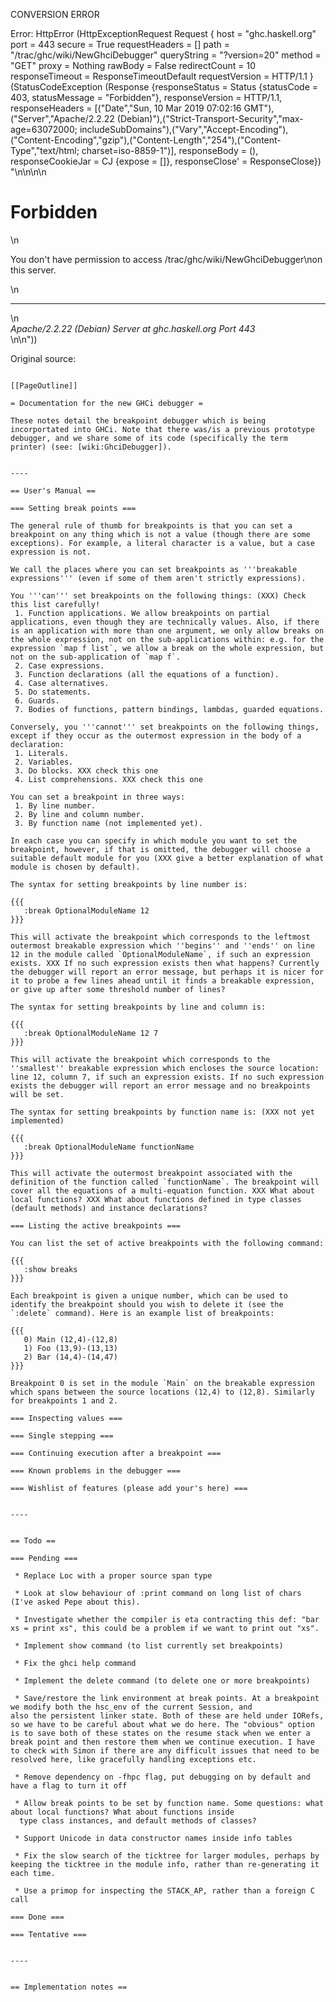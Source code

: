 CONVERSION ERROR

Error: HttpError (HttpExceptionRequest Request {
  host                 = "ghc.haskell.org"
  port                 = 443
  secure               = True
  requestHeaders       = []
  path                 = "/trac/ghc/wiki/NewGhciDebugger"
  queryString          = "?version=20"
  method               = "GET"
  proxy                = Nothing
  rawBody              = False
  redirectCount        = 10
  responseTimeout      = ResponseTimeoutDefault
  requestVersion       = HTTP/1.1
}
 (StatusCodeException (Response {responseStatus = Status {statusCode = 403, statusMessage = "Forbidden"}, responseVersion = HTTP/1.1, responseHeaders = [("Date","Sun, 10 Mar 2019 07:02:16 GMT"),("Server","Apache/2.2.22 (Debian)"),("Strict-Transport-Security","max-age=63072000; includeSubDomains"),("Vary","Accept-Encoding"),("Content-Encoding","gzip"),("Content-Length","254"),("Content-Type","text/html; charset=iso-8859-1")], responseBody = (), responseCookieJar = CJ {expose = []}, responseClose' = ResponseClose}) "<!DOCTYPE HTML PUBLIC \"-//IETF//DTD HTML 2.0//EN\">\n<html><head>\n<title>403 Forbidden</title>\n</head><body>\n<h1>Forbidden</h1>\n<p>You don't have permission to access /trac/ghc/wiki/NewGhciDebugger\non this server.</p>\n<hr>\n<address>Apache/2.2.22 (Debian) Server at ghc.haskell.org Port 443</address>\n</body></html>\n"))

Original source:

```trac

[[PageOutline]]

= Documentation for the new GHCi debugger =

These notes detail the breakpoint debugger which is being incorportated into GHCi. Note that there was/is a previous prototype debugger, and we share some of its code (specifically the term printer) (see: [wiki:GhciDebugger]).


----

== User's Manual ==

=== Setting break points ===

The general rule of thumb for breakpoints is that you can set a breakpoint on any thing which is not a value (though there are some exceptions). For example, a literal character is a value, but a case expression is not. 

We call the places where you can set breakpoints as '''breakable expressions''' (even if some of them aren't strictly expressions).

You '''can''' set breakpoints on the following things: (XXX) Check this list carefully!
 1. Function applications. We allow breakpoints on partial applications, even though they are technically values. Also, if there is an application with more than one argument, we only allow breaks on the whole expression, not on the sub-applications within: e.g. for the expression `map f list`, we allow a break on the whole expression, but not on the sub-application of `map f`.
 2. Case expressions.
 3. Function declarations (all the equations of a function).
 4. Case alternatives.
 5. Do statements.
 6. Guards.
 7. Bodies of functions, pattern bindings, lambdas, guarded equations.

Conversely, you '''cannot''' set breakpoints on the following things, except if they occur as the outermost expression in the body of a declaration:
 1. Literals.
 2. Variables.
 3. Do blocks. XXX check this one
 4. List comprehensions. XXX check this one

You can set a breakpoint in three ways:
 1. By line number.
 2. By line and column number.
 3. By function name (not implemented yet).

In each case you can specify in which module you want to set the breakpoint, however, if that is omitted, the debugger will choose a suitable default module for you (XXX give a better explanation of what module is chosen by default).

The syntax for setting breakpoints by line number is:

{{{
   :break OptionalModuleName 12
}}}

This will activate the breakpoint which corresponds to the leftmost outermost breakable expression which ''begins'' and ''ends'' on line 12 in the module called `OptionalModuleName`, if such an expression exists. XXX If no such expression exists then what happens? Currently the debugger will report an error message, but perhaps it is nicer for it to probe a few lines ahead until it finds a breakable expression, or give up after some threshold number of lines?

The syntax for setting breakpoints by line and column is:

{{{
   :break OptionalModuleName 12 7
}}}

This will activate the breakpoint which corresponds to the ''smallest'' breakable expression which encloses the source location: line 12, column 7, if such an expression exists. If no such expression exists the debugger will report an error message and no breakpoints will be set.

The syntax for setting breakpoints by function name is: (XXX not yet implemented)

{{{
   :break OptionalModuleName functionName
}}}

This will activate the outermost breakpoint associated with the definition of the function called `functionName`. The breakpoint will cover all the equations of a multi-equation function. XXX What about local functions? XXX What about functions defined in type classes (default methods) and instance declarations?

=== Listing the active breakpoints ===

You can list the set of active breakpoints with the following command:

{{{
   :show breaks
}}}

Each breakpoint is given a unique number, which can be used to identify the breakpoint should you wish to delete it (see the `:delete` command). Here is an example list of breakpoints:

{{{
   0) Main (12,4)-(12,8)
   1) Foo (13,9)-(13,13)
   2) Bar (14,4)-(14,47)
}}}

Breakpoint 0 is set in the module `Main` on the breakable expression which spans between the source locations (12,4) to (12,8). Similarly for breakpoints 1 and 2.

=== Inspecting values ===

=== Single stepping ===

=== Continuing execution after a breakpoint ===

=== Known problems in the debugger ===

=== Wishlist of features (please add your's here) ===


----


== Todo ==

=== Pending ===

 * Replace Loc with a proper source span type

 * Look at slow behaviour of :print command on long list of chars (I've asked Pepe about this).

 * Investigate whether the compiler is eta contracting this def: "bar xs = print xs", this could be a problem if we want to print out "xs".

 * Implement show command (to list currently set breakpoints)

 * Fix the ghci help command

 * Implement the delete command (to delete one or more breakpoints)

 * Save/restore the link environment at break points. At a breakpoint we modify both the hsc_env of the current Session, and
also the persistent linker state. Both of these are held under IORefs, so we have to be careful about what we do here. The "obvious" option is to save both of these states on the resume stack when we enter a break point and then restore them when we continue execution. I have to check with Simon if there are any difficult issues that need to be resolved here, like gracefully handling exceptions etc.

 * Remove dependency on -fhpc flag, put debugging on by default and have a flag to turn it off

 * Allow break points to be set by function name. Some questions: what about local functions? What about functions inside
  type class instances, and default methods of classes?

 * Support Unicode in data constructor names inside info tables

 * Fix the slow search of the ticktree for larger modules, perhaps by keeping the ticktree in the module info, rather than re-generating it each time.

 * Use a primop for inspecting the STACK_AP, rather than a foreign C call

=== Done ===

=== Tentative ===


----


== Implementation notes ==



```
